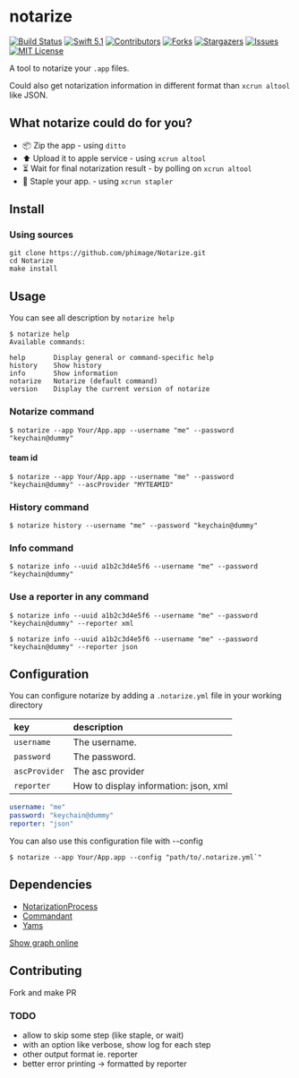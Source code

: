 # notarize
[![Build Status][build-shield]][build-url]
[![Swift 5.1][swift-shield]][swift-url]
[![Contributors][contributors-shield]][contributors-url]
[![Forks][forks-shield]][forks-url]
[![Stargazers][stars-shield]][stars-url]
[![Issues][issues-shield]][issues-url]
[![MIT License][license-shield]][license-url]

A tool to notarize your  `.app` files.

Could also get notarization information in different format than `xcrun altool` like JSON.

## What notarize could do for you?

- 📦 Zip the app - using `ditto`
- ⬆️ Upload it to apple service - using `xcrun altool`
- ⏳ Wait for final notarization result - by polling on `xcrun altool`
- 🧷 Staple your app. - using `xcrun stapler`

## Install

### Using sources

```
git clone https://github.com/phimage/Notarize.git
cd Notarize
make install
```

## Usage

You can see all description by `notarize help`

```
$ notarize help
Available commands:

help       Display general or command-specific help
history    Show history
info       Show information
notarize   Notarize (default command)
version    Display the current version of notarize
```

### Notarize command

```
$ notarize --app Your/App.app --username "me" --password "keychain@dummy"
```

#### team id

```
$ notarize --app Your/App.app --username "me" --password "keychain@dummy" --ascProvider "MYTEAMID"
```

### History command

```
$ notarize history --username "me" --password "keychain@dummy"
```

### Info command

```
$ notarize info --uuid a1b2c3d4e5f6 --username "me" --password "keychain@dummy"
```

### Use a reporter in any command

```
$ notarize info --uuid a1b2c3d4e5f6 --username "me" --password "keychain@dummy" --reporter xml
```

```
$ notarize info --uuid a1b2c3d4e5f6 --username "me" --password "keychain@dummy" --reporter json
```
 
## Configuration

You can configure notarize by adding a `.notarize.yml` file in your working directory


| key                  | description                 |
|:---------------------|:--------------------------- |
| `username`           | The username.    |
| `password`           | The password.    |
| `ascProvider`        | The asc provider |
| `reporter`           | How to display information: json, xml |

```yaml
username: "me"
password: "keychain@dummy"
reporter: "json"
```

You can also use this configuration file with --config
```
$ notarize --app Your/App.app --config "path/to/.notarize.yml`"
```

## Dependencies

* [NotarizationProcess](https://github.com/phimage/NotarizeProcess)
* [Commandant](https://github.com/Carthage/Commandant)
* [Yams](https://github.com/jpsim/Yams)

[Show graph online](https://dreampuf.github.io/GraphvizOnline/#digraph%20DependenciesGraph%20%7B%0Anode%20%5Bshape%20%3D%20box%5D%0A%22%2FUsers%2Fphimage%2FNotarizeUI%2FNotarize%22%5Blabel%3D%22Notarize%5Cn%2FUsers%2Fphimage%2FNotarizeUI%2FNotarize%5Cnunspecified%22%5D%0A%22https%3A%2F%2Fgithub.com%2Fphimage%2FNotarizationInfo%22%5Blabel%3D%22NotarizationInfo%5Cnhttps%3A%2F%2Fgithub.com%2Fphimage%2FNotarizationInfo%5Cnunspecified%22%5D%0A%22%2FUsers%2Fphimage%2FNotarizeUI%2FNotarize%22%20-%3E%20%22https%3A%2F%2Fgithub.com%2Fphimage%2FNotarizationInfo%22%0A%22https%3A%2F%2Fgithub.com%2Fphimage%2FNotarizationAuditLog%22%5Blabel%3D%22NotarizationAuditLog%5Cnhttps%3A%2F%2Fgithub.com%2Fphimage%2FNotarizationAuditLog%5Cnunspecified%22%5D%0A%22%2FUsers%2Fphimage%2FNotarizeUI%2FNotarize%22%20-%3E%20%22https%3A%2F%2Fgithub.com%2Fphimage%2FNotarizationAuditLog%22%0A%22https%3A%2F%2Fgithub.com%2Fphimage%2FNotarizeProcess%22%5Blabel%3D%22NotarizeProcess%5Cnhttps%3A%2F%2Fgithub.com%2Fphimage%2FNotarizeProcess%5Cnunspecified%22%5D%0A%22%2FUsers%2Fphimage%2FNotarizeUI%2FNotarize%22%20-%3E%20%22https%3A%2F%2Fgithub.com%2Fphimage%2FNotarizeProcess%22%0A%22https%3A%2F%2Fgithub.com%2Fphimage%2FNotarizeProcess%22%5Blabel%3D%22NotarizeProcess%5Cnhttps%3A%2F%2Fgithub.com%2Fphimage%2FNotarizeProcess%5Cnunspecified%22%5D%0A%22https%3A%2F%2Fgithub.com%2Fphimage%2FNotarizationInfo%22%5Blabel%3D%22NotarizationInfo%5Cnhttps%3A%2F%2Fgithub.com%2Fphimage%2FNotarizationInfo%5Cnunspecified%22%5D%0A%22https%3A%2F%2Fgithub.com%2Fphimage%2FNotarizeProcess%22%20-%3E%20%22https%3A%2F%2Fgithub.com%2Fphimage%2FNotarizationInfo%22%0A%22https%3A%2F%2Fgithub.com%2Fphimage%2FNotarizationAuditLog%22%5Blabel%3D%22NotarizationAuditLog%5Cnhttps%3A%2F%2Fgithub.com%2Fphimage%2FNotarizationAuditLog%5Cnunspecified%22%5D%0A%22https%3A%2F%2Fgithub.com%2Fphimage%2FNotarizeProcess%22%20-%3E%20%22https%3A%2F%2Fgithub.com%2Fphimage%2FNotarizationAuditLog%22%0A%22https%3A%2F%2Fgithub.com%2FCarthage%2FCommandant.git%22%5Blabel%3D%22Commandant%5Cnhttps%3A%2F%2Fgithub.com%2FCarthage%2FCommandant.git%5Cn0.17.0%22%5D%0A%22%2FUsers%2Fphimage%2FNotarizeUI%2FNotarize%22%20-%3E%20%22https%3A%2F%2Fgithub.com%2FCarthage%2FCommandant.git%22%0A%22https%3A%2F%2Fgithub.com%2FCarthage%2FCommandant.git%22%5Blabel%3D%22Commandant%5Cnhttps%3A%2F%2Fgithub.com%2FCarthage%2FCommandant.git%5Cn0.17.0%22%5D%0A%22https%3A%2F%2Fgithub.com%2FQuick%2FQuick.git%22%5Blabel%3D%22Quick%5Cnhttps%3A%2F%2Fgithub.com%2FQuick%2FQuick.git%5Cn2.2.0%22%5D%0A%22https%3A%2F%2Fgithub.com%2FCarthage%2FCommandant.git%22%20-%3E%20%22https%3A%2F%2Fgithub.com%2FQuick%2FQuick.git%22%0A%22https%3A%2F%2Fgithub.com%2FQuick%2FQuick.git%22%5Blabel%3D%22Quick%5Cnhttps%3A%2F%2Fgithub.com%2FQuick%2FQuick.git%5Cn2.2.0%22%5D%0A%22https%3A%2F%2Fgithub.com%2FQuick%2FNimble.git%22%5Blabel%3D%22Nimble%5Cnhttps%3A%2F%2Fgithub.com%2FQuick%2FNimble.git%5Cn8.0.4%22%5D%0A%22https%3A%2F%2Fgithub.com%2FQuick%2FQuick.git%22%20-%3E%20%22https%3A%2F%2Fgithub.com%2FQuick%2FNimble.git%22%0A%22https%3A%2F%2Fgithub.com%2FQuick%2FNimble.git%22%5Blabel%3D%22Nimble%5Cnhttps%3A%2F%2Fgithub.com%2FQuick%2FNimble.git%5Cn8.0.4%22%5D%0A%22https%3A%2F%2Fgithub.com%2Fmattgallagher%2FCwlPreconditionTesting.git%22%5Blabel%3D%22CwlPreconditionTesting%5Cnhttps%3A%2F%2Fgithub.com%2Fmattgallagher%2FCwlPreconditionTesting.git%5Cn1.2.0%22%5D%0A%22https%3A%2F%2Fgithub.com%2FQuick%2FNimble.git%22%20-%3E%20%22https%3A%2F%2Fgithub.com%2Fmattgallagher%2FCwlPreconditionTesting.git%22%0A%22https%3A%2F%2Fgithub.com%2Fmattgallagher%2FCwlPreconditionTesting.git%22%5Blabel%3D%22CwlPreconditionTesting%5Cnhttps%3A%2F%2Fgithub.com%2Fmattgallagher%2FCwlPreconditionTesting.git%5Cn1.2.0%22%5D%0A%22https%3A%2F%2Fgithub.com%2Fmattgallagher%2FCwlCatchException.git%22%5Blabel%3D%22CwlCatchException%5Cnhttps%3A%2F%2Fgithub.com%2Fmattgallagher%2FCwlCatchException.git%5Cn1.2.0%22%5D%0A%22https%3A%2F%2Fgithub.com%2Fmattgallagher%2FCwlPreconditionTesting.git%22%20-%3E%20%22https%3A%2F%2Fgithub.com%2Fmattgallagher%2FCwlCatchException.git%22%0A%22https%3A%2F%2Fgithub.com%2FQuick%2FNimble.git%22%5Blabel%3D%22Nimble%5Cnhttps%3A%2F%2Fgithub.com%2FQuick%2FNimble.git%5Cn8.0.4%22%5D%0A%22https%3A%2F%2Fgithub.com%2FCarthage%2FCommandant.git%22%20-%3E%20%22https%3A%2F%2Fgithub.com%2FQuick%2FNimble.git%22%0A%22https%3A%2F%2Fgithub.com%2FQuick%2FNimble.git%22%5Blabel%3D%22Nimble%5Cnhttps%3A%2F%2Fgithub.com%2FQuick%2FNimble.git%5Cn8.0.4%22%5D%0A%22https%3A%2F%2Fgithub.com%2Fmattgallagher%2FCwlPreconditionTesting.git%22%5Blabel%3D%22CwlPreconditionTesting%5Cnhttps%3A%2F%2Fgithub.com%2Fmattgallagher%2FCwlPreconditionTesting.git%5Cn1.2.0%22%5D%0A%22https%3A%2F%2Fgithub.com%2FQuick%2FNimble.git%22%20-%3E%20%22https%3A%2F%2Fgithub.com%2Fmattgallagher%2FCwlPreconditionTesting.git%22%0A%22https%3A%2F%2Fgithub.com%2Fmattgallagher%2FCwlPreconditionTesting.git%22%5Blabel%3D%22CwlPreconditionTesting%5Cnhttps%3A%2F%2Fgithub.com%2Fmattgallagher%2FCwlPreconditionTesting.git%5Cn1.2.0%22%5D%0A%22https%3A%2F%2Fgithub.com%2Fmattgallagher%2FCwlCatchException.git%22%5Blabel%3D%22CwlCatchException%5Cnhttps%3A%2F%2Fgithub.com%2Fmattgallagher%2FCwlCatchException.git%5Cn1.2.0%22%5D%0A%22https%3A%2F%2Fgithub.com%2Fmattgallagher%2FCwlPreconditionTesting.git%22%20-%3E%20%22https%3A%2F%2Fgithub.com%2Fmattgallagher%2FCwlCatchException.git%22%0A%22https%3A%2F%2Fgithub.com%2Fjpsim%2FYams.git%22%5Blabel%3D%22Yams%5Cnhttps%3A%2F%2Fgithub.com%2Fjpsim%2FYams.git%5Cn2.0.0%22%5D%0A%22%2FUsers%2Fphimage%2FNotarizeUI%2FNotarize%22%20-%3E%20%22https%3A%2F%2Fgithub.com%2Fjpsim%2FYams.git%22%0A%22https%3A%2F%2Fgithub.com%2Fkylef%2FPathKit.git%22%5Blabel%3D%22PathKit%5Cnhttps%3A%2F%2Fgithub.com%2Fkylef%2FPathKit.git%5Cn1.0.0%22%5D%0A%22%2FUsers%2Fphimage%2FNotarizeUI%2FNotarize%22%20-%3E%20%22https%3A%2F%2Fgithub.com%2Fkylef%2FPathKit.git%22%0A%22https%3A%2F%2Fgithub.com%2Fkylef%2FPathKit.git%22%5Blabel%3D%22PathKit%5Cnhttps%3A%2F%2Fgithub.com%2Fkylef%2FPathKit.git%5Cn1.0.0%22%5D%0A%22https%3A%2F%2Fgithub.com%2Fkylef%2FSpectre.git%22%5Blabel%3D%22Spectre%5Cnhttps%3A%2F%2Fgithub.com%2Fkylef%2FSpectre.git%5Cn0.9.0%22%5D%0A%22https%3A%2F%2Fgithub.com%2Fkylef%2FPathKit.git%22%20-%3E%20%22https%3A%2F%2Fgithub.com%2Fkylef%2FSpectre.git%22%0A%7D)

## Contributing

Fork and make PR

### TODO

- allow to skip some step (like staple, or wait)
- with an option like verbose, show log for each step
- other output format ie. reporter
- better error printing -> formatted by reporter

<!-- MARKDOWN LINKS & IMAGES -->
<!-- https://www.markdownguide.org/basic-syntax/#reference-style-links -->
[contributors-shield]: https://img.shields.io/github/contributors/phimage/Notarize.svg?style=flat
[contributors-url]: https://github.com/phimage/Notarize/graphs/contributors
[forks-shield]: https://img.shields.io/github/forks/phimage/Notarize.svg?style=flat
[forks-url]: https://github.com/phimage/Notarize/network/members
[stars-shield]: https://img.shields.io/github/stars/phimage/Notarize.svg?style=flat
[stars-url]: https://github.com/phimage/Notarize/stargazers
[issues-shield]: https://img.shields.io/github/issues/phimage/Notarize.svg?style=flat
[issues-url]: https://github.com/phimage/Notarize/issues
[license-shield]: https://img.shields.io/github/license/phimage/Notarize.svg?style=flat
[license-url]: https://github.com/phimage/Notarize/blob/master/LICENSE
[swift-shield]: https://img.shields.io/badge/Swift-5.1-orange.svg?style=flat
[swift-url]: https://developer.apple.com/swift/
[build-shield]: https://travis-ci.org/phimage/Notarize.svg?branch=master
[build-url]: https://travis-ci.org/phimage/Notarize
